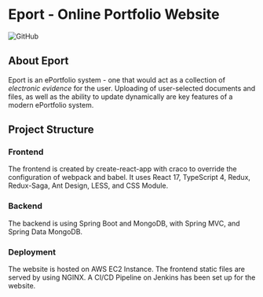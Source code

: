 # Eport - Online Portfolio Website
![GitHub](https://img.shields.io/github/license/shuangqiu123/eportfolio)
## About Eport

Eport is an ePortfolio system - one that would act as a collection of *electronic evidence* for the user. Uploading of user-selected documents and files, as well as the ability to update dynamically are key features of a modern ePortfolio system.

## Project Structure

### Frontend

The frontend is created by create-react-app with craco to override the configuration of webpack and babel. It uses React 17, TypeScript 4, Redux, Redux-Saga, Ant Design, LESS, and CSS Module. 

### Backend

The backend is using Spring Boot and MongoDB, with Spring MVC, and Spring Data MongoDB.

### Deployment

The website is hosted on AWS EC2 Instance. The frontend static files are served by using NGINX. A CI/CD Pipeline on Jenkins has been set up for the website.

